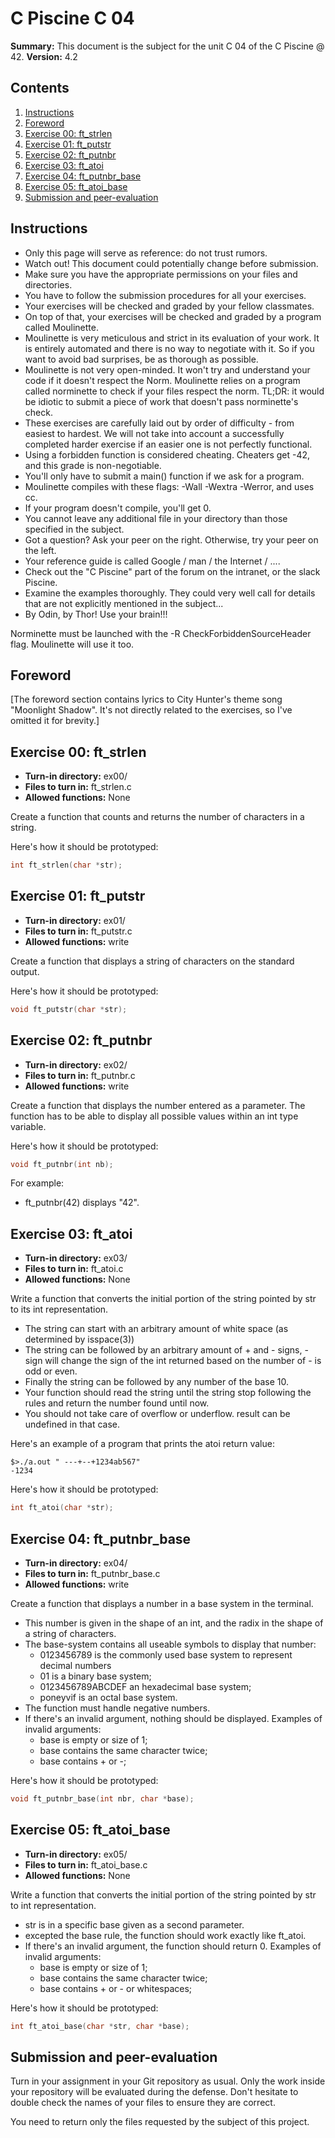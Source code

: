 # C Piscine C 04

**Summary:** This document is the subject for the unit C 04 of the C Piscine @ 42.
**Version:** 4.2

## Contents

1. [Instructions](#instructions)
2. [Foreword](#foreword)
3. [Exercise 00: ft_strlen](#exercise-00-ft_strlen)
4. [Exercise 01: ft_putstr](#exercise-01-ft_putstr)
5. [Exercise 02: ft_putnbr](#exercise-02-ft_putnbr)
6. [Exercise 03: ft_atoi](#exercise-03-ft_atoi)
7. [Exercise 04: ft_putnbr_base](#exercise-04-ft_putnbr_base)
8. [Exercise 05: ft_atoi_base](#exercise-05-ft_atoi_base)
9. [Submission and peer-evaluation](#submission-and-peer-evaluation)

## Instructions

- Only this page will serve as reference: do not trust rumors.
- Watch out! This document could potentially change before submission.
- Make sure you have the appropriate permissions on your files and directories.
- You have to follow the submission procedures for all your exercises.
- Your exercises will be checked and graded by your fellow classmates.
- On top of that, your exercises will be checked and graded by a program called Moulinette.
- Moulinette is very meticulous and strict in its evaluation of your work. It is entirely automated and there is no way to negotiate with it. So if you want to avoid bad surprises, be as thorough as possible.
- Moulinette is not very open-minded. It won't try and understand your code if it doesn't respect the Norm. Moulinette relies on a program called norminette to check if your files respect the norm. TL;DR: it would be idiotic to submit a piece of work that doesn't pass norminette's check.
- These exercises are carefully laid out by order of difficulty - from easiest to hardest. We will not take into account a successfully completed harder exercise if an easier one is not perfectly functional.
- Using a forbidden function is considered cheating. Cheaters get -42, and this grade is non-negotiable.
- You'll only have to submit a main() function if we ask for a program.
- Moulinette compiles with these flags: -Wall -Wextra -Werror, and uses cc.
- If your program doesn't compile, you'll get 0.
- You cannot leave any additional file in your directory than those specified in the subject.
- Got a question? Ask your peer on the right. Otherwise, try your peer on the left.
- Your reference guide is called Google / man / the Internet / ....
- Check out the "C Piscine" part of the forum on the intranet, or the slack Piscine.
- Examine the examples thoroughly. They could very well call for details that are not explicitly mentioned in the subject...
- By Odin, by Thor! Use your brain!!!

Norminette must be launched with the -R CheckForbiddenSourceHeader flag. Moulinette will use it too.

## Foreword

[The foreword section contains lyrics to City Hunter's theme song "Moonlight Shadow". It's not directly related to the exercises, so I've omitted it for brevity.]

## Exercise 00: ft_strlen

- **Turn-in directory:** ex00/
- **Files to turn in:** ft_strlen.c
- **Allowed functions:** None

Create a function that counts and returns the number of characters in a string.

Here's how it should be prototyped:

```c
int ft_strlen(char *str);
```

## Exercise 01: ft_putstr

- **Turn-in directory:** ex01/
- **Files to turn in:** ft_putstr.c
- **Allowed functions:** write

Create a function that displays a string of characters on the standard output.

Here's how it should be prototyped:

```c
void ft_putstr(char *str);
```

## Exercise 02: ft_putnbr

- **Turn-in directory:** ex02/
- **Files to turn in:** ft_putnbr.c
- **Allowed functions:** write

Create a function that displays the number entered as a parameter. The function has to be able to display all possible values within an int type variable.

Here's how it should be prototyped:

```c
void ft_putnbr(int nb);
```

For example:
- ft_putnbr(42) displays "42".

## Exercise 03: ft_atoi

- **Turn-in directory:** ex03/
- **Files to turn in:** ft_atoi.c
- **Allowed functions:** None

Write a function that converts the initial portion of the string pointed by str to its int representation.

- The string can start with an arbitrary amount of white space (as determined by isspace(3))
- The string can be followed by an arbitrary amount of + and - signs, - sign will change the sign of the int returned based on the number of - is odd or even.
- Finally the string can be followed by any number of the base 10.
- Your function should read the string until the string stop following the rules and return the number found until now.
- You should not take care of overflow or underflow. result can be undefined in that case.

Here's an example of a program that prints the atoi return value:

```
$>./a.out " ---+--+1234ab567"
-1234
```

Here's how it should be prototyped:

```c
int ft_atoi(char *str);
```

## Exercise 04: ft_putnbr_base

- **Turn-in directory:** ex04/
- **Files to turn in:** ft_putnbr_base.c
- **Allowed functions:** write

Create a function that displays a number in a base system in the terminal.

- This number is given in the shape of an int, and the radix in the shape of a string of characters.
- The base-system contains all useable symbols to display that number:
  - 0123456789 is the commonly used base system to represent decimal numbers
  - 01 is a binary base system;
  - 0123456789ABCDEF an hexadecimal base system;
  - poneyvif is an octal base system.
- The function must handle negative numbers.
- If there's an invalid argument, nothing should be displayed. Examples of invalid arguments:
  - base is empty or size of 1;
  - base contains the same character twice;
  - base contains + or -;

Here's how it should be prototyped:

```c
void ft_putnbr_base(int nbr, char *base);
```

## Exercise 05: ft_atoi_base

- **Turn-in directory:** ex05/
- **Files to turn in:** ft_atoi_base.c
- **Allowed functions:** None

Write a function that converts the initial portion of the string pointed by str to int representation.

- str is in a specific base given as a second parameter.
- excepted the base rule, the function should work exactly like ft_atoi.
- If there's an invalid argument, the function should return 0. Examples of invalid arguments:
  - base is empty or size of 1;
  - base contains the same character twice;
  - base contains + or - or whitespaces;

Here's how it should be prototyped:

```c
int ft_atoi_base(char *str, char *base);
```

## Submission and peer-evaluation

Turn in your assignment in your Git repository as usual. Only the work inside your repository will be evaluated during the defense. Don't hesitate to double check the names of your files to ensure they are correct.

You need to return only the files requested by the subject of this project.
